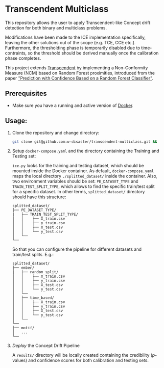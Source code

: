 # Transcendent Multiclass

This repository allows the user to apply Transcendent-like Concept drift detection for both binary and multiclass problems.

Modifications have been made to the ICE implementation specifically, leaving the other solutions out of the scope (e.g. TCE, CCE etc.). Furthermore, the thresholding phase is temporarily disabled due to time-contraints, so the threshold should be derived manually once the calibration phase completes.

This project extends [Transcendent](https://github.com/s2labres/transcendent-release/tree/main) by implementing a Non-Conformity Measure (NCM) based on Random Forest proximities, introduced from the paper ["Prediction with Confidence Based on a Random Forest Classifier"](https://s2lab.cs.ucl.ac.uk/projects/transcend/).


## Prerequisites

- Make sure you have a running and active version of [Docker](https://docs.docker.com/engine/install/).

## Usage:

1. Clone the repository and change directory:
    ```bash
    git clone git@github.com:w-disaster/transcendent-multiclass.git && cd transcendent-multiclass
    ```

2. Setup `docker-compose.yaml` and the directory containing the Training and Testing set:

    `ice.py` looks for the training and testing dataset, which should be mounted inside the Docker container.
    As default, `docker-compose.yaml` maps the local directory `./splitted_dataset/` inside the container.
    Also, two environment variables should be set: `PE_DATASET_TYPE` and `TRAIN_TEST_SPLIT_TYPE`, which allows to find the specific train/test split for a specific dataset. 
    In other terms, `splitted_dataset/` directory should have this structure:


    ```plaintext
    splitted_dataset/
    ├── PE_DATASET_TYPE/
    |   ├── TRAIN_TEST_SPLIT_TYPE/
    │   │    ├── X_train.csv
    │   │    ├── y_train.csv
    │   │    ├── X_test.csv
    │   │    └── y_test.csv
    │   └──
    └── 
    ```

    So that you can configure the pipeline for different datasets and train/test splits. E.g.:

    ```plaintext
    splitted_dataset/
    ├── ember/
    |   ├── random_split/
    │   │    ├── X_train.csv
    │   │    ├── y_train.csv
    │   │    ├── X_test.csv
    │   │    └── y_test.csv
    │   └──
    │   ├── time_based/
    │   │    ├── X_train.csv
    │   │    ├── y_train.csv
    │   │    ├── X_test.csv
    │   │    └── y_test.csv
    │   └──
    └── 
    ├── motif/
    │   ...
    └── 
    ```

3. *Deploy* the Concept Drift Pipeline
    
    A `results/` directory will be locally created containing the credibility ($p$-values) and confidence scores for both calibration and testing sets.


